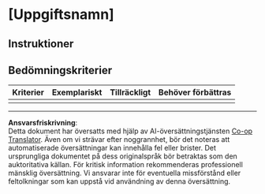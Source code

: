 <!--
CO_OP_TRANSLATOR_METADATA:
{
  "original_hash": "b5f62ec256c7e43e771f0d3b4e1a9130",
  "translation_date": "2025-08-26T23:14:13+00:00",
  "source_file": "lesson-template/assignment.md",
  "language_code": "sv"
}
-->
# [Uppgiftsnamn]

## Instruktioner

## Bedömningskriterier

| Kriterier | Exemplariskt | Tillräckligt | Behöver förbättras |
| --------- | ------------ | ------------ | ------------------ |
|           |              |              |                    |

---

**Ansvarsfriskrivning**:  
Detta dokument har översatts med hjälp av AI-översättningstjänsten [Co-op Translator](https://github.com/Azure/co-op-translator). Även om vi strävar efter noggrannhet, bör det noteras att automatiserade översättningar kan innehålla fel eller brister. Det ursprungliga dokumentet på dess originalspråk bör betraktas som den auktoritativa källan. För kritisk information rekommenderas professionell mänsklig översättning. Vi ansvarar inte för eventuella missförstånd eller feltolkningar som kan uppstå vid användning av denna översättning.